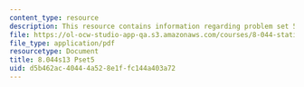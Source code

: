 ```yaml
---
content_type: resource
description: This resource contains information regarding problem set 5.
file: https://ol-ocw-studio-app-qa.s3.amazonaws.com/courses/8-044-statistical-physics-i-spring-2013/d5b462ac40444a528e1ffc144a403a72_MIT8_044S13_ps5.pdf
file_type: application/pdf
resourcetype: Document
title: 8.044s13 Pset5
uid: d5b462ac-4044-4a52-8e1f-fc144a403a72
---
```

